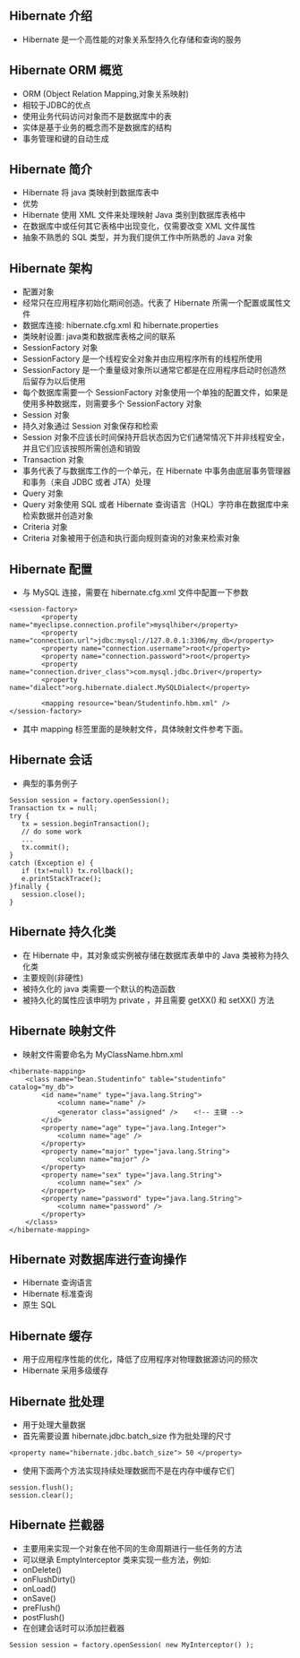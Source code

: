 ## Hibernate 介绍
- Hibernate 是一个高性能的对象关系型持久化存储和查询的服务

## Hibernate ORM 概览
- ORM (Object Relation Mapping,对象关系映射)
- 相较于JDBC的优点
 - 使用业务代码访问对象而不是数据库中的表
 - 实体是基于业务的概念而不是数据库的结构
 - 事务管理和键的自动生成

## Hibernate 简介
- Hibernate 将 java 类映射到数据库表中
- 优势
 - Hibernate 使用 XML 文件来处理映射 Java 类别到数据库表格中
 - 在数据库中或任何其它表格中出现变化，仅需要改变 XML 文件属性
 - 抽象不熟悉的 SQL 类型，并为我们提供工作中所熟悉的 Java 对象

## Hibernate 架构
- 配置对象
 - 经常只在应用程序初始化期间创造。代表了 Hibernate 所需一个配置或属性文件
 - 数据库连接: hibernate.cfg.xml 和 hibernate.properties
 - 类映射设置: java类和数据库表格之间的联系
- SessionFactory 对象
 - SessionFactory 是一个线程安全对象并由应用程序所有的线程所使用
 - SessionFactory 是一个重量级对象所以通常它都是在应用程序启动时创造然后留存为以后使用
 - 每个数据库需要一个 SessionFactory 对象使用一个单独的配置文件，如果是使用多种数据库，则需要多个 SessionFactory 对象
- Session 对象
 - 持久对象通过 Session 对象保存和检索
 - Session 对象不应该长时间保持开启状态因为它们通常情况下并非线程安全，并且它们应该按照所需创造和销毁
- Transaction 对象
 - 事务代表了与数据库工作的一个单元，在 Hibernate 中事务由底层事务管理器和事务（来自 JDBC 或者 JTA）处理
- Query 对象
 - Query 对象使用 SQL 或者 Hibernate 查询语言（HQL）字符串在数据库中来检索数据并创造对象
- Criteria 对象
 - Criteria 对象被用于创造和执行面向规则查询的对象来检索对象

## Hibernate 配置
- 与 MySQL 连接，需要在 hibernate.cfg.xml 文件中配置一下参数
```
<session-factory>
		<property name="myeclipse.connection.profile">mysqlhiber</property>
		<property name="connection.url">jdbc:mysql://127.0.0.1:3306/my_db</property>
		<property name="connection.username">root</property>
		<property name="connection.password">root</property>
		<property name="connection.driver_class">com.mysql.jdbc.Driver</property>
		<property name="dialect">org.hibernate.dialect.MySQLDialect</property>

		<mapping resource="bean/Studentinfo.hbm.xml" />
</session-factory>
```
- 其中 mapping 标签里面的是映射文件，具体映射文件参考下面。

## Hibernate 会话
- 典型的事务例子
```
Session session = factory.openSession();
Transaction tx = null;
try {
   tx = session.beginTransaction();
   // do some work
   ...
   tx.commit();
}
catch (Exception e) {
   if (tx!=null) tx.rollback();
   e.printStackTrace(); 
}finally {
   session.close();
}
```
## Hibernate 持久化类
- 在 Hibernate 中，其对象或实例被存储在数据库表单中的 Java 类被称为持久化类
- 主要规则(非硬性)
 - 被持久化的 java 类需要一个默认的构造函数
 - 被持久化的属性应该申明为 private ，并且需要 getXX() 和 setXX() 方法

## Hibernate 映射文件
- 映射文件需要命名为 MyClassName.hbm.xml
```
<hibernate-mapping>
	<class name="bean.Studentinfo" table="studentinfo" catalog="my_db">
		<id name="name" type="java.lang.String">
			<column name="name" />
			<generator class="assigned" />    <!-- 主键 -->
		</id>
		<property name="age" type="java.lang.Integer">
			<column name="age" />
		</property>
		<property name="major" type="java.lang.String">
			<column name="major" />
		</property>
		<property name="sex" type="java.lang.String">
			<column name="sex" />
		</property>
		<property name="password" type="java.lang.String">
			<column name="password" />
		</property>
	</class>
</hibernate-mapping>
```

## Hibernate 对数据库进行查询操作
- Hibernate 查询语言
- Hibernate 标准查询
- 原生 SQL

## Hibernate 缓存
- 用于应用程序性能的优化，降低了应用程序对物理数据源访问的频次
- Hibernate 采用多级缓存

## Hibernate 批处理
- 用于处理大量数据
- 首先需要设置 hibernate.jdbc.batch_size 作为批处理的尺寸
```
<property name="hibernate.jdbc.batch_size"> 50 </property>
``` 
- 使用下面两个方法实现持续处理数据而不是在内存中缓存它们
```
session.flush();
session.clear();
```

## Hibernate 拦截器
- 主要用来实现一个对象在他不同的生命周期进行一些任务的方法
- 可以继承 EmptyInterceptor 类来实现一些方法，例如:
 - onDelete()
 - onFlushDirty()
 - onLoad()
 - onSave()
 - preFlush()
 - postFlush()
- 在创建会话时可以添加拦截器
```
Session session = factory.openSession( new MyInterceptor() );
```
